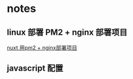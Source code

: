 # notes

## linux 部署 PM2 + nginx 部署项目
[nuxt 用pm2 + nginx部署项目][1]


[1]: https://github.com/andizYan/notes/tree/master/linux

## javascript 配置

